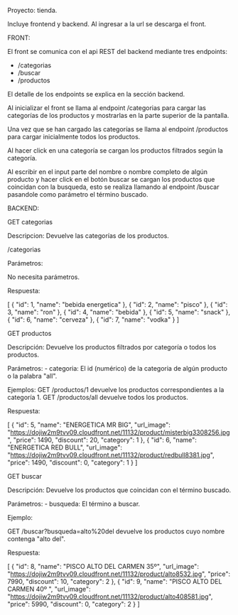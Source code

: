 Proyecto: tienda.

Incluye frontend y backend. Al ingresar a la url se descarga el front.

FRONT:

El front se comunica con el api REST del backend mediante tres endpoints: 

- /categorias
- /buscar
- /productos

El detalle de los endpoints se explica en la sección backend.

Al inicializar el front se llama al endpoint /categorias para cargar las categorías de los productos y mostrarlas en la parte superior de la pantalla.

Una vez que se han cargado las categorías se llama al endpoint /productos para cargar inicialmente todos los productos.

Al hacer click en una categoría se cargan los productos filtrados según la categoría.

Al escribir en el input parte del nombre o nombre completo de algún producto y hacer click en el botón buscar se cargan los productos que coincidan con la busqueda,
esto se realiza llamando al endpoint /buscar pasandole como parámetro el término buscado.

BACKEND:

GET categorias

Descripcion: Devuelve las categorías de los productos.

/categorias

Parámetros:

No necesita parámetros.

Respuesta:

[
    {
        "id": 1,
        "name": "bebida energetica"
    },
    {
        "id": 2,
        "name": "pisco"
    },
    {
        "id": 3,
        "name": "ron"
    },
    {
        "id": 4,
        "name": "bebida"
    },
    {
        "id": 5,
        "name": "snack"
    },
    {
        "id": 6,
        "name": "cerveza"
    },
    {
        "id": 7,
        "name": "vodka"
    }
]

GET productos

Descripción: Devuelve los productos filtrados por categoría o todos los productos.

Parámetros:
	- categoria: El id (numérico) de la categoria de algún producto o la palabra "all".
	
Ejemplos:
GET /productos/1 devuelve los productos correspondientes a la categoría 1.
GET /productos/all devuelve todos los productos.

Respuesta:

[
    {
        "id": 5,
        "name": "ENERGETICA MR BIG",
        "url_image": "https://dojiw2m9tvv09.cloudfront.net/11132/product/misterbig3308256.jpg",
        "price": 1490,
        "discount": 20,
        "category": 1
    },
    {
        "id": 6,
        "name": "ENERGETICA RED BULL",
        "url_image": "https://dojiw2m9tvv09.cloudfront.net/11132/product/redbull8381.jpg",
        "price": 1490,
        "discount": 0,
        "category": 1
    }
]

GET buscar

Descripción: Devuelve los productos que coincidan con el término buscado.

Parámetros:
	- busqueda: El término a buscar.
	
Ejemplo:

GET /buscar?busqueda=alto%20del devuelve los productos cuyo nombre contenga "alto del".

Respuesta:

[
    {
        "id": 8,
        "name": "PISCO ALTO DEL CARMEN 35º",
        "url_image": "https://dojiw2m9tvv09.cloudfront.net/11132/product/alto8532.jpg",
        "price": 7990,
        "discount": 10,
        "category": 2
    },
    {
        "id": 9,
        "name": "PISCO ALTO DEL CARMEN 40º ",
        "url_image": "https://dojiw2m9tvv09.cloudfront.net/11132/product/alto408581.jpg",
        "price": 5990,
        "discount": 0,
        "category": 2
    }
]